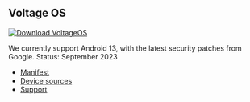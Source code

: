 Voltage OS
---------------

[![Download VoltageOS](https://img.shields.io/badge/-Download-green)](https://sourceforge.net/projects/voltage-os/files)


We currently support Android 13, with the latest security patches from Google. Status: September 2023

- [Manifest](https://github.com/VoltageOS/manifest)
- [Device sources](https://github.com/VoltageOS-Devices)
- [Support](https://t.me/VoltageOS)

